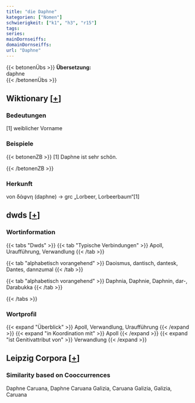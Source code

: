 ```yaml
---
title: "die Daphne"
kategorien: ["Nomen"]
schwierigkeit: ["k1", "h3", "r15"]
tags:
series:
mainDornseiffs:
domainDornseiffs:
url: "Daphne"
---
```


{{< betonenÜbs >}}
**Übersetzung:**  
daphne  
{{< /betonenÜbs >}}

## Wiktionary [[+](https://de.wiktionary.org/wiki/Daphne)]

### Bedeutungen
[1] weiblicher Vorname  

### Beispiele
{{< betonenZB >}}
[1] Daphne ist sehr schön.  

{{< /betonenZB >}}
### Herkunft
von δάφνη (daphne) → grc „Lorbeer, Lorbeerbaum“[1]  



## dwds [[+](https://www.dwds.de/wb/Daphne)]

### Wortinformation
{{< tabs "Dwds" >}}
{{< tab "Typische Verbindungen" >}}
Apoll, Uraufführung, Verwandlung
{{< /tab >}}

{{< tab "alphabetisch vorangehend" >}}
Daoismus, dantisch, dantesk, Dantes, dannzumal
{{< /tab >}}

{{< tab "alphabetisch vorangehend" >}}
Daphnia, Daphnie, Daphnin, dar-, Darabukka
{{< /tab >}}

{{< /tabs >}}

### Wortprofil
{{< expand "Überblick" >}} Apoll, Verwandlung, Uraufführung {{< /expand >}}
{{< expand "in Koordination mit" >}} Apoll {{< /expand >}}
{{< expand "ist Genitivattribut von" >}} Verwandlung {{< /expand >}}

## Leipzig Corpora [[+](https://corpora.uni-leipzig.de/en/res?word=Daphne&corpusId=deu_newscrawl-public_2018)]


### Similarity based on Cooccurrences
Daphne Caruana, Daphne Caruana Galizia, Caruana Galizia, Galizia, Caruana

